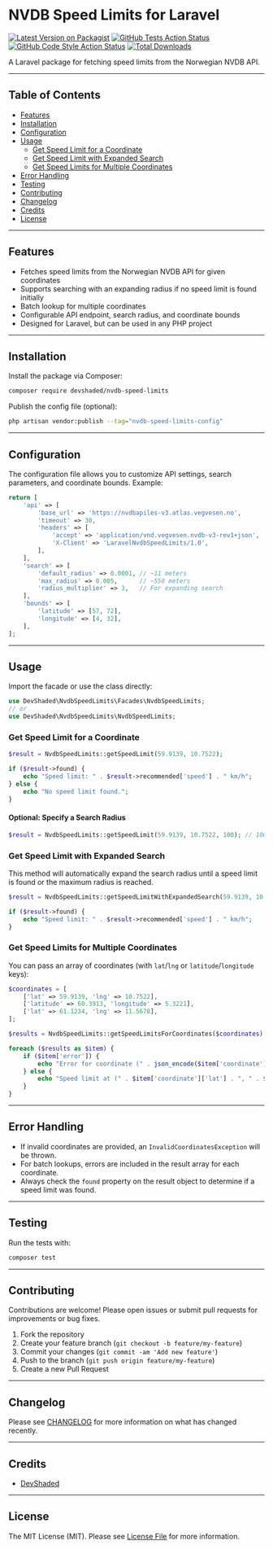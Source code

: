 # NVDB Speed Limits for Laravel

[![Latest Version on Packagist](https://img.shields.io/packagist/v/devshaded/nvdb-speed-limits.svg?style=flat-square)](https://packagist.org/packages/devshaded/nvdb-speed-limits)
[![GitHub Tests Action Status](https://img.shields.io/github/actions/workflow/status/devshaded/nvdb-speed-limits/run-tests.yml?branch=main&label=tests&style=flat-square)](https://github.com/devshaded/nvdb-speed-limits/actions?query=workflow%3Arun-tests+branch%3Amain)
[![GitHub Code Style Action Status](https://img.shields.io/github/actions/workflow/status/devshaded/nvdb-speed-limits/fix-php-code-style-issues.yml?branch=main&label=code%20style&style=flat-square)](https://github.com/devshaded/nvdb-speed-limits/actions?query=workflow%3A"Fix+PHP+code+style+issues"+branch%3Amain)
[![Total Downloads](https://img.shields.io/packagist/dt/devshaded/nvdb-speed-limits.svg?style=flat-square)](https://packagist.org/packages/devshaded/nvdb-speed-limits)

A Laravel package for fetching speed limits from the Norwegian NVDB API.

---

## Table of Contents
- [Features](#features)
- [Installation](#installation)
- [Configuration](#configuration)
- [Usage](#usage)
  - [Get Speed Limit for a Coordinate](#get-speed-limit-for-a-coordinate)
  - [Get Speed Limit with Expanded Search](#get-speed-limit-with-expanded-search)
  - [Get Speed Limits for Multiple Coordinates](#get-speed-limits-for-multiple-coordinates)
- [Error Handling](#error-handling)
- [Testing](#testing)
- [Contributing](#contributing)
- [Changelog](#changelog)
- [Credits](#credits)
- [License](#license)

---

## Features
- Fetches speed limits from the Norwegian NVDB API for given coordinates
- Supports searching with an expanding radius if no speed limit is found initially
- Batch lookup for multiple coordinates
- Configurable API endpoint, search radius, and coordinate bounds
- Designed for Laravel, but can be used in any PHP project

---

## Installation

Install the package via Composer:

```bash
composer require devshaded/nvdb-speed-limits
```

Publish the config file (optional):

```bash
php artisan vendor:publish --tag="nvdb-speed-limits-config"
```

---

## Configuration

The configuration file allows you to customize API settings, search parameters, and coordinate bounds. Example:

```php
return [
    'api' => [
        'base_url' => 'https://nvdbapiles-v3.atlas.vegvesen.no',
        'timeout' => 30,
        'headers' => [
            'accept' => 'application/vnd.vegvesen.nvdb-v3-rev1+json',
            'X-Client' => 'LaravelNvdbSpeedLimits/1.0',
        ],
    ],
    'search' => [
        'default_radius' => 0.0001, // ~11 meters
        'max_radius' => 0.005,      // ~550 meters
        'radius_multiplier' => 3,   // For expanding search
    ],
    'bounds' => [
        'latitude' => [57, 72],
        'longitude' => [4, 32],
    ],
];
```

---

## Usage

Import the facade or use the class directly:

```php
use DevShaded\NvdbSpeedLimits\Facades\NvdbSpeedLimits;
// or
use DevShaded\NvdbSpeedLimits\NvdbSpeedLimits;
```

### Get Speed Limit for a Coordinate

```php
$result = NvdbSpeedLimits::getSpeedLimit(59.9139, 10.7522);

if ($result->found) {
    echo "Speed limit: " . $result->recommended['speed'] . " km/h";
} else {
    echo "No speed limit found.";
}
```

#### Optional: Specify a Search Radius

```php
$result = NvdbSpeedLimits::getSpeedLimit(59.9139, 10.7522, 100); // 100 meters
```

### Get Speed Limit with Expanded Search

This method will automatically expand the search radius until a speed limit is found or the maximum radius is reached.

```php
$result = NvdbSpeedLimits::getSpeedLimitWithExpandedSearch(59.9139, 10.7522);

if ($result->found) {
    echo "Speed limit: " . $result->recommended['speed'] . " km/h";
}
```

### Get Speed Limits for Multiple Coordinates

You can pass an array of coordinates (with `lat`/`lng` or `latitude`/`longitude` keys):

```php
$coordinates = [
    ['lat' => 59.9139, 'lng' => 10.7522],
    ['latitude' => 60.3913, 'longitude' => 5.3221],
    ['lat' => 61.1234, 'lng' => 11.5678],
];

$results = NvdbSpeedLimits::getSpeedLimitsForCoordinates($coordinates);

foreach ($results as $item) {
    if ($item['error']) {
        echo "Error for coordinate (" . json_encode($item['coordinate']) . "): " . $item['error'] . "\n";
    } else {
        echo "Speed limit at (" . $item['coordinate']['lat'] . ", " . $item['coordinate']['lng'] . "): " . $item['result']->recommended['speed'] . " km/h\n";
    }
}
```

---

## Error Handling

- If invalid coordinates are provided, an `InvalidCoordinatesException` will be thrown.
- For batch lookups, errors are included in the result array for each coordinate.
- Always check the `found` property on the result object to determine if a speed limit was found.

---

## Testing

Run the tests with:

```bash
composer test
```

---

## Contributing

Contributions are welcome! Please open issues or submit pull requests for improvements or bug fixes.

1. Fork the repository
2. Create your feature branch (`git checkout -b feature/my-feature`)
3. Commit your changes (`git commit -am 'Add new feature'`)
4. Push to the branch (`git push origin feature/my-feature`)
5. Create a new Pull Request

---

## Changelog

Please see [CHANGELOG](CHANGELOG.md) for more information on what has changed recently.

---

## Credits

- [DevShaded](https://github.com/DevShaded)

---

## License

The MIT License (MIT). Please see [License File](LICENSE.md) for more information.
